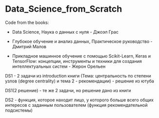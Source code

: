 # Data_Science_from_Scratch
Code from the books:

- Data Science, Наука о данных с нуля - Джоэл Грас

- Глубокое обучение и анализ данных, Практическое руководство - Дмитрий Малов

- Прикладное машинное обучение с помощью Scikit-Learn, Keras и TensorFlow: концепции, инструменты и техники для создания интеллектуальных систем - Жерон Орельен

DS1 - 2 задачи из introduction книги (Тема: центральность по степени узлов (degree centrality) и тема 2 - рекомендации) - решение из ютуба

DS1(2 решение) - те же 2 задачи, но решение дано из книги

DS2 - функция, которое находит лицо, у которого больше всего общих интересов с заданным пользователем (функция рекомендательной подсистемы)
